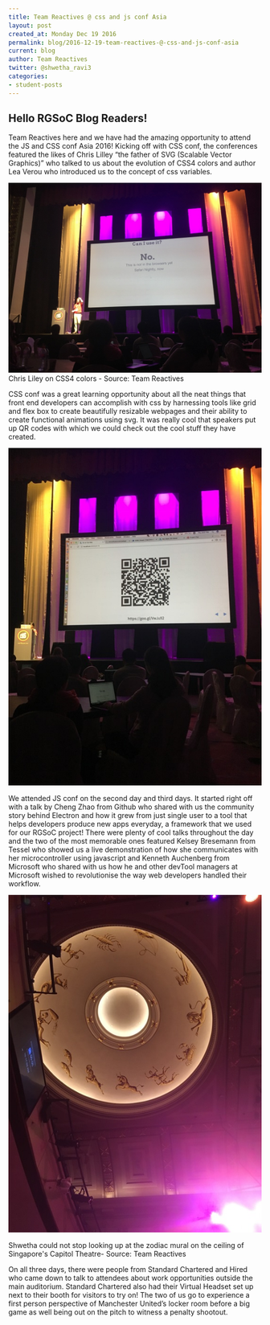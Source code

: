 ```yaml
---
title: Team Reactives @ css and js conf Asia
layout: post
created_at: Monday Dec 19 2016
permalink: blog/2016-12-19-team-reactives-@-css-and-js-conf-asia
current: blog
author: Team Reactives
twitter: @shwetha_ravi3
categories:
- student-posts
---
```


## Hello RGSoC Blog Readers!

Team Reactives here and we have had the amazing opportunity to attend the JS and CSS conf Asia 2016! Kicking off with CSS conf, the conferences featured the likes of Chris Lilley “the father of SVG (Scalable Vector Graphics)” who talked to us about the evolution of CSS4 colors and author Lea Verou who introduced us to the concept of css variables. 

![Can I Use It](/img/blog/2016/team-reactives-cssconf-CanIUseIt.jpg)
Chris Liley on CSS4 colors - Source: Team Reactives

CSS conf was a great learning opportunity about all the neat things that front end developers can accomplish with css by harnessing tools like grid and flex box to create beautifully resizable webpages and their ability to create functional animations using svg. It was really cool that speakers put up QR codes with which we could check out the cool stuff they have created.

![QR code](/img/blog/2016/team-reactives-cssconf-QRcode.jpg)

We attended JS conf on the second day and third days. It started right off with a talk by Cheng Zhao from Github who shared with us the community story behind Electron and how it grew from just single user to a tool that helps developers produce new apps everyday, a framework that we used for our RGSoC project! There were plenty of cool talks throughout the day and the two of the most memorable ones featured Kelsey Bresemann from Tessel who showed us a live demonstration of how she communicates with her microcontroller using javascript and Kenneth Auchenberg from Microsoft who shared with us how he and other devTool managers at Microsoft wished to revolutionise the way web developers handled their workflow.

![Zodiac Mural](/img/blog/2016/team-reactives-cssconf-ZodiacMural.jpg)

Shwetha could not stop looking up at the zodiac mural on the ceiling of Singapore's Capitol Theatre- Source: Team Reactives

On all three days, there were people from Standard Chartered and Hired who came down to talk to attendees about work opportunities outside the main auditorium. Standard Chartered also had their Virtual Headset set up next to their booth for visitors to try on! The two of us go to experience a first person perspective of Manchester United’s locker room before a big game as well being out on the pitch to witness a penalty shootout.